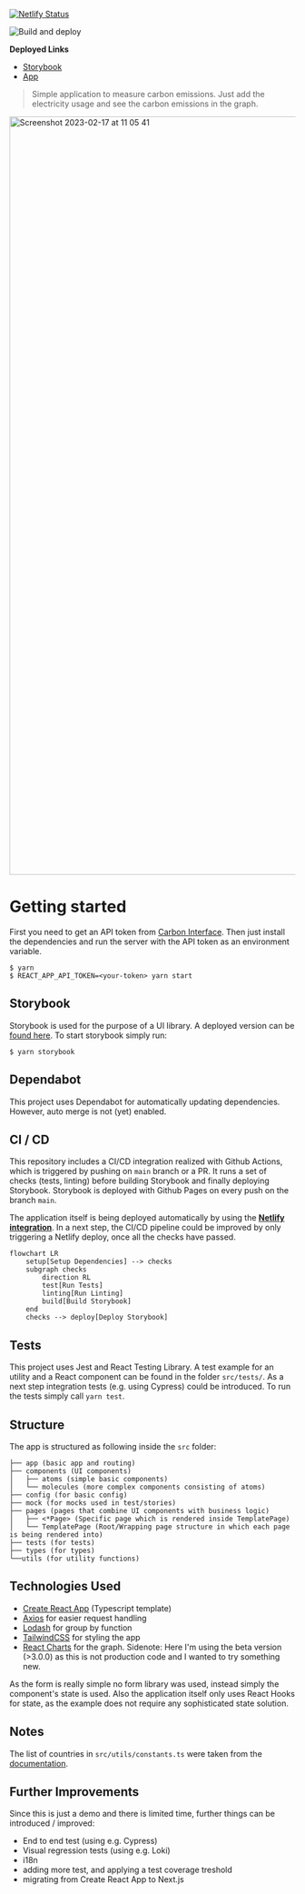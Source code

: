 [![Netlify Status](https://api.netlify.com/api/v1/badges/2c349401-3e46-4452-af0c-09b1afb78ec4/deploy-status)](https://app.netlify.com/sites/distracted-austin-1da3b5/deploys)

![Build and deploy](https://github.com/cheyer/carbon-calc/actions/workflows/main.yml/badge.svg)

**Deployed Links**
- [Storybook](https://cheyer.github.io/carbon-calc/)
- [App](https://distracted-austin-1da3b5.netlify.app/)

> Simple application to measure carbon emissions. Just add the electricity usage and see the carbon emissions in the graph.

<img width="1335" alt="Screenshot 2023-02-17 at 11 05 41" src="https://user-images.githubusercontent.com/7509765/219614703-16cd65f3-fff9-4b28-b9b3-84cc6382d81a.png">


# Getting started

First you need to get an API token from [Carbon Interface](https://www.carboninterface.com/). Then just install the dependencies and run the server with the API token as an environment variable.

```
$ yarn
$ REACT_APP_API_TOKEN=<your-token> yarn start
```

## Storybook

Storybook is used for the purpose of a UI library. A deployed version can be [found here](https://cheyer.github.io/carbon-calc/).
To start storybook simply run:

```
$ yarn storybook
```

## Dependabot

This project uses Dependabot for automatically updating dependencies. However, auto merge is not (yet) enabled.

## CI / CD

This repository includes a CI/CD integration realized with Github Actions, which is triggered by pushing on `main` branch or a PR. It runs a set of checks (tests, linting) before building Storybook and finally deploying Storybook. Storybook is deployed with Github Pages on every push on the branch `main`.

The application itself is being deployed automatically by using the [**Netlify integration**](https://app.netlify.com/sites/distracted-austin-1da3b5/overview). In a next step, the CI/CD pipeline could be improved by only triggering a Netlify deploy, once all the checks have passed.

```mermaid
flowchart LR
    setup[Setup Dependencies] --> checks
    subgraph checks
        direction RL
        test[Run Tests]
        linting[Run Linting]
        build[Build Storybook]
    end
    checks --> deploy[Deploy Storybook]

```

## Tests

This project uses Jest and React Testing Library. A test example for an utility and a React component can be found in the folder `src/tests/`. As a next step integration tests (e.g. using Cypress) could be introduced. To run the tests simply call `yarn test`.

## Structure

The app is structured as following inside the `src` folder:

```
├── app (basic app and routing)
├── components (UI components)
│   ├── atoms (simple basic components)
│   └── molecules (more complex components consisting of atoms)
├── config (for basic config)
├── mock (for mocks used in test/stories)
├── pages (pages that combine UI components with business logic)
│   ├── <*Page> (Specific page which is rendered inside TemplatePage)
│   └── TemplatePage (Root/Wrapping page structure in which each page is being rendered into)
├── tests (for tests)
├── types (for types)
└──utils (for utility functions)
```

## Technologies Used

- [Create React App](https://create-react-app.dev/docs/getting-started#creating-a-typescript-app) (Typescript template)
- [Axios](https://axios-http.com/) for easier request handling
- [Lodash](https://lodash.com/) for group by function
- [TailwindCSS](https://tailwindcss.com/) for styling the app
- [React Charts](https://react-charts.tanstack.com/) for the graph. Sidenote: Here I'm using the beta version (>3.0.0) as this is not production code and I wanted to try something new.

As the form is really simple no form library was used, instead simply the component's state is used. Also the application itself only uses React Hooks for state, as the example does not require any sophisticated state solution.

## Notes

The list of countries in `src/utils/constants.ts` were taken from the [documentation](https://www.notion.so/4b4f41db73254b4b915ba01d55eba7e7?v=4ad0efe7763540ab801fadd9f3bf1ce0).

## Further Improvements

Since this is just a demo and there is limited time, further things can be introduced / improved:

- End to end test (using e.g. Cypress)
- Visual regression tests (using e.g. Loki)
- i18n
- adding more test, and applying a test coverage treshold
- migrating from Create React App to Next.js
